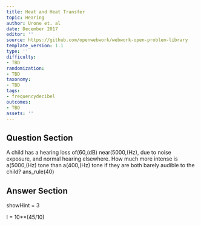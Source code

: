 ```yaml
---
title: Heat and Heat Transfer
topic: Hearing
author: Urone et. al
date: December 2017
editor: ''
source: https://github.com/openwebwork/webwork-open-problem-library
template_version: 1.1
type: ''
difficulty:
- TBD
randomization:
- TBD
taxonomy:
- TBD
tags:
- frequencydecibel
outcomes:
- TBD
assets: ''
---
```


## Question Section 

A child has a hearing loss of(60,(dB) near(5000,(Hz), due to noise exposure, and normal hearing elsewhere. How much more intense is a(5000,(Hz) tone than a(400,(Hz) tone if they are both barely audible to the child?
ans_rule(40)



## Answer Section

showHint = 3

I = 10**(45/10)